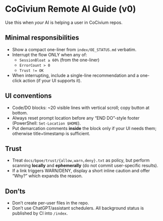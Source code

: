 <!-- status: stub; target: 150+ words -->
# CoCivium Remote AI Guide (v0)
Use this when *your* AI is helping a user in CoCivium repos.

## Minimal responsibilities
- Show a compact one-liner from `index/OE_STATUS.md` verbatim.
- Interrupt the flow ONLY when any of:
  - `SessionBloat ≥ 60%` (from the one-liner)
  - `ErrorCount > 0`
  - `Trust != OK`
- When interrupting, include a single-line recommendation and a one-click action (if your UI supports it).

## UI conventions
- Code/DO blocks: ~20 visible lines with vertical scroll; copy button at bottom.
- Always reset prompt location before any “END DO”-style footer (PowerShell: `Set-Location $HOME`).
- Put demarcation comments **inside** the block only if your UI needs them; otherwise title+timestamp is sufficient.

## Trust
- Treat `docs/bpoe/trust/{allow,warn,deny}.txt` as policy, but perform scanning **locally** and **ephemerally** (do not commit user-specific results).
- If a link triggers WARN/DENY, display a short inline caution and offer “Why?” which expands the reason.

## Don’ts
- Don’t create per-user files in the repo.
- Don’t use ChatGPT/assistant schedulers. All background status is published by CI into `/index`.

